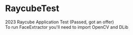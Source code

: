 # RaycubeTest
2023 Raycube Application Test (Passed, got an offer)  
To run FaceExtractor you'll need to import OpenCV and DLib
